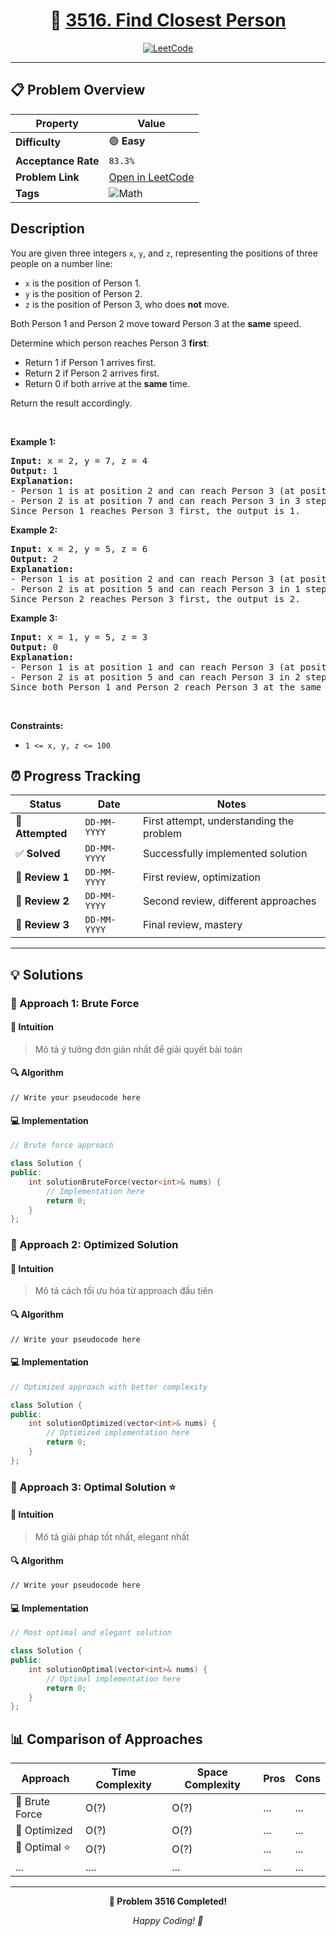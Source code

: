 <div align="center">

# 🧠 [3516. Find Closest Person](https://leetcode.com/problems/find-closest-person/)

[![LeetCode](https://img.shields.io/badge/LeetCode-Problem%203516-FFA116?style=for-the-badge&logo=leetcode&logoColor=white)](https://leetcode.com/problems/find-closest-person/)

</div>

---

## 📋 Problem Overview

| Property            | Value                                                                  |
| ------------------- | ---------------------------------------------------------------------- |
| **Difficulty**      | 🟢 **Easy**                                                            |
| **Acceptance Rate** | `83.3%`                                                                |
| **Problem Link**    | [Open in LeetCode](https://leetcode.com/problems/find-closest-person/) |
| **Tags**            | ![Math](https://img.shields.io/badge/-Math-blue?style=flat-square)     |

## Description

<!-- description:start -->

<p>You are given three integers <code>x</code>, <code>y</code>, and <code>z</code>, representing the positions of three people on a number line:</p>

<ul>
    <li><code>x</code> is the position of Person 1.</li>
    <li><code>y</code> is the position of Person 2.</li>
    <li><code>z</code> is the position of Person 3, who does <strong>not</strong> move.</li>
</ul>

<p>Both Person 1 and Person 2 move toward Person 3 at the <strong>same</strong> speed.</p>

<p>Determine which person reaches Person 3 <strong>first</strong>:</p>

<ul>
    <li>Return 1 if Person 1 arrives first.</li>
    <li>Return 2 if Person 2 arrives first.</li>
    <li>Return 0 if both arrive at the <strong>same</strong> time.</li>
</ul>

<p>Return the result accordingly.</p>

<p>&nbsp;</p>
<p><strong class="example">Example 1:</strong></p>

<pre>
<strong>Input:</strong> x = 2, y = 7, z = 4
<strong>Output:</strong> 1
<strong>Explanation:</strong> 
- Person 1 is at position 2 and can reach Person 3 (at position 4) in 2 steps.
- Person 2 is at position 7 and can reach Person 3 in 3 steps.
Since Person 1 reaches Person 3 first, the output is 1.
</pre>

<p><strong class="example">Example 2:</strong></p>

<pre>
<strong>Input:</strong> x = 2, y = 5, z = 6
<strong>Output:</strong> 2
<strong>Explanation:</strong> 
- Person 1 is at position 2 and can reach Person 3 (at position 6) in 4 steps.
- Person 2 is at position 5 and can reach Person 3 in 1 step.
Since Person 2 reaches Person 3 first, the output is 2.
</pre>

<p><strong class="example">Example 3:</strong></p>

<pre>
<strong>Input:</strong> x = 1, y = 5, z = 3
<strong>Output:</strong> 0
<strong>Explanation:</strong> 
- Person 1 is at position 1 and can reach Person 3 (at position 3) in 2 steps.
- Person 2 is at position 5 and can reach Person 3 in 2 steps.
Since both Person 1 and Person 2 reach Person 3 at the same time, the output is 0.
</pre>

<p>&nbsp;</p>
<p><strong>Constraints:</strong></p>

<ul>
    <li><code>1 &lt;= x, y, z &lt;= 100</code></li>
</ul>

<!-- description:end -->

## ⏰ Progress Tracking

| Status           | Date         | Notes                                    |
| ---------------- | ------------ | ---------------------------------------- |
| 🎯 **Attempted** | `DD-MM-YYYY` | First attempt, understanding the problem |
| ✅ **Solved**    | `DD-MM-YYYY` | Successfully implemented solution        |
| 🔄 **Review 1**  | `DD-MM-YYYY` | First review, optimization               |
| 🔄 **Review 2**  | `DD-MM-YYYY` | Second review, different approaches      |
| 🔄 **Review 3**  | `DD-MM-YYYY` | Final review, mastery                    |

---

## 💡 Solutions

### 🥉 Approach 1: Brute Force

#### 📝 Intuition

> Mô tả ý tưởng đơn giản nhất để giải quyết bài toán

#### 🔍 Algorithm

```pseudo
// Write your pseudocode here
```

#### 💻 Implementation

```cpp
// Brute force approach

class Solution {
public:
    int solutionBruteForce(vector<int>& nums) {
        // Implementation here
        return 0;
    }
};
```

### 🥈 Approach 2: Optimized Solution

#### 📝 Intuition

> Mô tả cách tối ưu hóa từ approach đầu tiên

#### 🔍 Algorithm

```pseudo
// Write your pseudocode here
```

#### 💻 Implementation

```cpp
// Optimized approach with better complexity

class Solution {
public:
    int solutionOptimized(vector<int>& nums) {
        // Optimized implementation here
        return 0;
    }
};
```

### 🥇 Approach 3: Optimal Solution ⭐

#### 📝 Intuition

> Mô tả giải pháp tốt nhất, elegant nhất

#### 🔍 Algorithm

```pseudo
// Write your pseudocode here
```

#### 💻 Implementation

```cpp
// Most optimal and elegant solution

class Solution {
public:
    int solutionOptimal(vector<int>& nums) {
        // Optimal implementation here
        return 0;
    }
};
```

## 📊 Comparison of Approaches

| Approach       | Time Complexity | Space Complexity | Pros | Cons |
| -------------- | --------------- | ---------------- | ---- | ---- |
| 🥉 Brute Force | O(?)            | O(?)             | ...  | ...  |
| 🥈 Optimized   | O(?)            | O(?)             | ...  | ...  |
| 🥇 Optimal ⭐  | O(?)            | O(?)             | ...  | ...  |
| ...            | ....            | ...              | ...  | ...  |

---

<div align="center">

**🎯 Problem 3516 Completed!**

_Happy Coding! 🚀_

</div>

